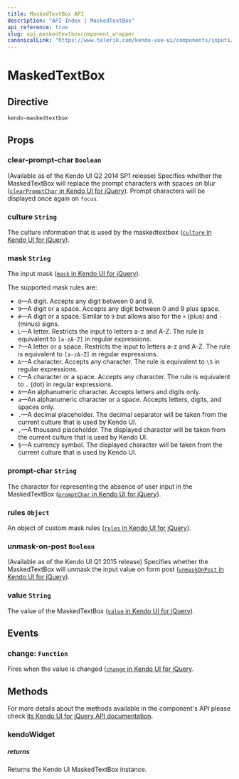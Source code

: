 ```yaml
---
title: MaskedTextBox API
description: "API Index | MaskedTextBox"
api_reference: true
slug: api_maskedtextboxcomponent_wrapper
canonicalLink: "https://www.telerik.com/kendo-vue-ui/components/inputs/api/MaskedTextBoxProps/"
---
```


# MaskedTextBox

## Directive

`kendo-maskedtextbox`

## Props

### clear-prompt-char `Boolean`

(Available as of the Kendo UI Q2 2014 SP1 release) Specifies whether the MaskedTextBox will replace the prompt characters with spaces on blur ([`clearPromptChar` in Kendo UI for jQuery](https://docs.telerik.com/kendo-ui/api/javascript/ui/maskedtextbox/configuration/clearpromptchar)). Prompt characters will be displayed once again on `focus`.

### culture `String`

The culture information that is used by the maskedtextbox ([`culture` in Kendo UI for jQuery](https://docs.telerik.com/kendo-ui/api/javascript/ui/maskedtextbox/configuration/culture)).

### mask `String`

The input mask ([`mask` in Kendo UI for jQuery](https://docs.telerik.com/kendo-ui/api/javascript/ui/maskedtextbox/configuration/mask)).

The supported mask rules are:

* `0`&mdash;A digit. Accepts any digit between 0 and 9.
* `9`&mdash;A digit or a space. Accepts any digit between 0 and 9 plus space.
* `#`&mdash;A digit or a space. Similar to `9` but allows also for the `+` (plus) and `-` (minus) signs.
* `L`&mdash;A letter. Restricts the input to letters a-z and A-Z. The rule is equivalent to `[a-zA-Z]` in regular expressions.
* `?`&mdash;A letter or a space. Restricts the input to letters a-z and A-Z. The rule is equivalent to `[a-zA-Z]` in regular expressions.
* `&`&mdash;A character. Accepts any character. The rule is equivalent to `\S` in regular expressions.
* `C`&mdash;A character or a space. Accepts any character. The rule is equivalent to `.` (dot) in regular expressions.
* `A`&mdash;An alphanumeric character. Accepts letters and digits only.
* `a`&mdash;An alphanumeric character or a space. Accepts letters, digits, and spaces only.
* `.`&mdash;A decimal placeholder. The decimal separator will be taken from the current culture that is used by Kendo UI.
* `,`&mdash;A thousand placeholder. The displayed character will be taken from the current culture that is used by Kendo UI.
* `$`&mdash;A currency symbol. The displayed character will be taken from the current culture that is used by Kendo UI.

### prompt-char `String`

The character for representing the absence of user input in the MaskedTextBox ([`promptChar` in Kendo UI for jQuery](https://docs.telerik.com/kendo-ui/api/javascript/ui/maskedtextbox/configuration/promptchar)).

### rules `Object`

An object of custom mask rules ([`rules` in Kendo UI for jQuery](https://docs.telerik.com/kendo-ui/api/javascript/ui/maskedtextbox/configuration/rules)).

### unmask-on-post `Boolean`

(Available as of the Kendo UI Q1 2015 release) Specifies whether the MaskedTextBox will unmask the input value on form post ([`unmaskOnPost` in Kendo UI for jQuery](https://docs.telerik.com/kendo-ui/api/javascript/ui/maskedtextbox/configuration/unmaskonpost)).

### value `String`

The value of the MaskedTextBox ([`value` in Kendo UI for jQuery](https://docs.telerik.com/kendo-ui/api/javascript/ui/maskedtextbox/configuration/value)).

## Events

### change: `Function`

Fires when the value is changed ([`change` in Kendo UI for jQuery](https://docs.telerik.com/kendo-ui/api/javascript/ui/maskedtextbox/events/change).

## Methods

For more details about the methods available in the component's API please check [its Kendo UI for jQuery API documentation](https://docs.telerik.com/kendo-ui/api/javascript/ui/maskedtextbox#methods). 

### kendoWidget

##### returns

Returns the Kendo UI MaskedTextBox instance.
